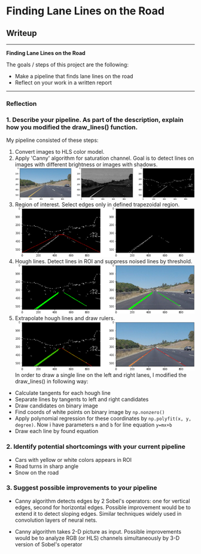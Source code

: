 # **Finding Lane Lines on the Road** 

## Writeup

---

**Finding Lane Lines on the Road**

The goals / steps of this project are the following:
* Make a pipeline that finds lane lines on the road
* Reflect on your work in a written report


[//]: # (Image References)

[canny]: ./writeup_images/canny.png "Canny over saturation"
[roi]: ./writeup_images/roi.png "Region of interest"
[hough_lines]: ./writeup_images/hough_lines.png "Hough lines"
[ruler]: ./writeup_images/rulers.png "Extrapolated rulers"

---

### Reflection

### 1. Describe your pipeline. As part of the description, explain how you modified the draw_lines() function.

My pipeline consisted of these steps:

1. Convert images to HLS color model.
2. Apply 'Canny' algorithm for saturation channel.
Goal is to detect lines on images with different brightness or images with shadows.
![alt text][canny]
3. Region of interest. Select edges only in defined trapezoidal region.
![alt text][roi]
4. Hough lines. Detect lines in ROI and suppress noised lines by threshold.
![alt text][hough_lines]
5. Extrapolate hough lines and draw rulers. 
![alt text][ruler]
In order to draw a single line on the left and right lanes, I modified the draw_lines() in following way:
  - Calculate tangents for each hough line
  - Separate lines by tangents to left and right candidates
  - Draw candidates on binary image
  - Find coords of white points on binary image by ```np.nonzero()```
  - Apply polynomial regression for these coordinates by ```np.polyfit(x, y, degree)```. 
Now i have parameters ```m``` and ```b``` for line equation ```y=mx+b```
  - Draw each line by found equation

### 2. Identify potential shortcomings with your current pipeline
- Cars with yellow or white colors appears in ROI
- Road turns in sharp angle
- Snow on the road

### 3. Suggest possible improvements to your pipeline

- Canny algorithm detects edges by 2 Sobel's operators: one for vertical edges, second for horizontal edges. Possible improvement would be to extend it to detect sloping edges. Similar techniques widely used in convolution layers of neural nets.

- Canny algorithm takes 2-D picture as input. Possible improvements would be to analyze RGB (or HLS) channels simultaneously by 3-D version of Sobel's operator
